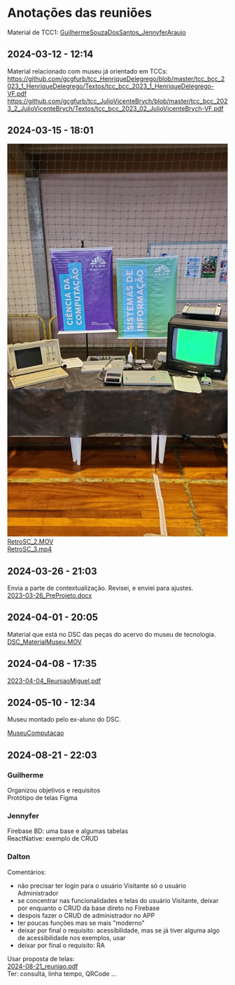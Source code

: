 # Anotações das reuniões  

Material de TCC1: [GuilhermeSouzaDosSantos_JennyferAraujo](GuilhermeSouzaDosSantos_JennyferAraujo)  

## 2024-03-12 - 12:14

Material relacionado com museu já orientado em TCCs:
<https://github.com/gcgfurb/tcc_HenriqueDelegrego/blob/master/tcc_bcc_2023_1_HenriqueDelegrego/Textos/tcc_bcc_2023_1_HenriqueDelegrego-VF.pdf>  
<https://github.com/gcgfurb/tcc_JulioVicenteBrych/blob/master/tcc_bcc_2023_2_JulioVicenteBrych/Textos/tcc_bcc_2023_02_JulioVicenteBrych-VF.pdf>  

## 2024-03-15 - 18:01

![RetroSC_1.jpg](RetroSC_1.jpg)  
[RetroSC_2.MOV](RetroSC_2.MOV)  
[RetroSC_3.mp4](RetroSC_3.mp4)  

## 2024-03-26 - 21:03

Envia a parte de contextualização. Revisei, e enviei para ajustes.  
[2023-03-26_PreProjeto.docx](2023-03-26_PreProjeto.docx)  

## 2024-04-01 - 20:05

Material que está no DSC das peças do acervo do museu de tecnologia.  
[DSC_MaterialMuseu.MOV](DSC_MaterialMuseu.MOV)  

## 2024-04-08 - 17:35

[2023-04-04_ReuniaoMiguel.pdf](2023-04-04_ReuniaoMiguel.pdf)  

## 2024-05-10 - 12:34

Museu montado pelo ex-aluno do DSC.  

[MuseuComputacao](MuseuComputacao)  

## 2024-08-21 - 22:03

### Guilherme

Organizou objetivos e requisitos  
Protótipo de telas Figma  

### Jennyfer

Firebase BD: uma base e algumas tabelas  
ReactNative: exemplo de CRUD  

### Dalton

Comentários:  

- não precisar ter login para o usuário Visitante só o usuário Administrador  
- se concentrar nas funcionalidades e telas do usuário Visitante, deixar por enquanto o CRUD da base direto no Firebase  
- despois fazer o CRUD de administrador no APP  
- ter poucas funções mas se mais "moderno"  
- deixar por final o requisito: acessibilidade, mas se já tiver alguma algo de acessibilidade nos exemplos, usar  
- deixar por final o requisito: RA  

Usar proposta de telas:  
[2024-08-21_reuniao.pdf](2024-08-21_reuniao.pdf)  
Ter: consulta, linha tempo, QRCode ...  
